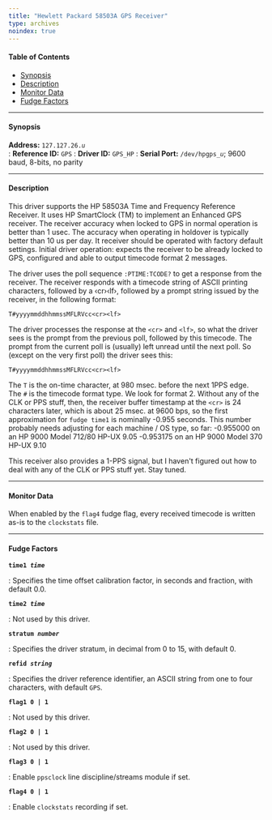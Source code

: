```yaml
---
title: "Hewlett Packard 58503A GPS Receiver"
type: archives
noindex: true
---
```


#### Table of Contents

*   [Synopsis](/documentation/3-5.93e/driver26/#synopsis)
*   [Description](/documentation/3-5.93e/driver26/#description)
*   [Monitor Data](/documentation/3-5.93e/driver26/#monitor-data)
*   [Fudge Factors](/documentation/3-5.93e/driver26/#fudge-factors)

* * *

#### Synopsis

**Address:** <code>127.127.26._u_</code>  
: **Reference ID:** <code>GPS</code>
: **Driver ID:** <code>GPS_HP</code>
: **Serial Port:** <code>/dev/hpgps\__u_</code>; 9600 baud, 8-bits, no parity

* * *

#### Description

This driver supports the HP 58503A Time and Frequency Reference Receiver. It uses HP SmartClock (TM) to implement an Enhanced GPS receiver. The receiver accuracy when locked to GPS in normal operation is better than 1 usec. The accuracy when operating in holdover is typically better than 10 us per day. It receiver should be operated with factory default settings. Initial driver operation: expects the receiver to be already locked to GPS, configured and able to output timecode format 2 messages. 

The driver uses the poll sequence <code>:PTIME:TCODE?</code> to get a response from the receiver. The receiver responds with a timecode string of ASCII printing characters, followed by a &lsaquo;cr&rsaquo;&lsaquo;lf&rsaquo;, followed by a prompt string issued by the receiver, in the following format:

<code>T#yyyymmddhhmmssMFLRVcc\<cr>\<lf></code>

The driver processes the response at the <code>\<cr></code> and <code>\<lf></code>, so what the driver sees is the prompt from the previous poll, followed by this timecode. The prompt from the current poll is (usually) left unread until the next poll. So (except on the very first poll) the driver sees this: 

<code>T#yyyymmddhhmmssMFLRVcc\<cr>\<lf></code>

The <code>T</code> is the on-time character, at 980 msec. before the next 1PPS edge. The `#` is the timecode format type. We look for format 2. Without any of the CLK or PPS stuff, then, the receiver buffer timestamp at the `<cr>` is 24 characters later, which is about 25 msec. at 9600 bps, so the first approximation for <code>fudge time1</code> is nominally -0.955 seconds. This number probably needs adjusting for each machine / OS type, so far: -0.955000 on an HP 9000 Model 712/80 HP-UX 9.05 -0.953175 on an HP 9000 Model 370 HP-UX 9.10 

This receiver also provides a 1-PPS signal, but I haven't figured out how to deal with any of the CLK or PPS stuff yet. Stay tuned. 

* * *

#### Monitor Data

When enabled by the <code>flag4</code> fudge flag, every received timecode is written as-is to the <code>clockstats</code> file. 

* * *

#### Fudge Factors

<code>**time1 _time_**</code>

: Specifies the time offset calibration factor, in seconds and fraction, with default 0.0.

<code>**time2 _time_**</code>

: Not used by this driver.

<code>**stratum _number_**</code>

: Specifies the driver stratum, in decimal from 0 to 15, with default 0.

<code>**refid _string_**</code>

: Specifies the driver reference identifier, an ASCII string from one to four characters, with default <code>GPS</code>.

<code>**flag1 0 | 1**</code>

: Not used by this driver.

<code>**flag2 0 | 1**</code>

: Not used by this driver.

<code>**flag3 0 | 1**</code>

: Enable <code>ppsclock</code> line discipline/streams module if set. 

<code>**flag4 0 | 1**</code>

: Enable <code>clockstats</code> recording if set.